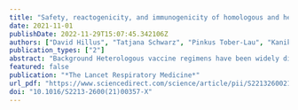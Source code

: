 ```yaml
---
title: "Safety, reactogenicity, and immunogenicity of homologous and heterologous prime-boost immunisation with ChAdOx1 nCoV-19 and BNT162b2: a prospective cohort study"
date: 2021-11-01
publishDate: 2022-11-29T15:07:45.342106Z
authors: ["David Hillus", "Tatjana Schwarz", "Pinkus Tober-Lau", "Kanika Vanshylla", "Hana Hastor", "Charlotte Thibeault", "Stefanie Jentzsch", "Elisa T Helbig", "Lena J Lippert", "Patricia Tscheak", "Marie Luisa Schmidt", "Johanna Riege", "André Solarek", "Christof von Kalle", "Chantip Dang-Heine", "Henning Gruell", "Piotr Kopankiewicz", "Norbert Suttorp", "Christian Drosten", "Harald Bias", "Joachim Seybold", "Ben Al-Rim", "Lara Bardtke", "Jörn Ilmo Beheim-Schwarzbach", "Kerstin Behn", "Leon Bergfeld", "Norma Bethke", "Tobias Bleicker", "Dana Briesemeister", "Sophia Brumhard", "Claudia Conrad", "Sebastian Dieckmann", "Doris Frey", "Julie-Anne Gabelich", "Philipp Georg", "Ute Gläser", "Lisbeth Hasler", "Andreas Hetey", "Anna Luisa Hiller", "Alexandra Horn", "Claudia Hülso", "Luisa Kegel", "Willi Koch", "Alexander Krannich", "Paolo Kroneberg", "Michelle Lisy", "Petra Mackeldanz", "Birgit Maeß", "Friederike Münn", "Nadine Olk", "Christian Peiser", "Kai Pohl", "Annelie Hermel", "Maria Rönnefarth", "Carolin Rubisch", "Angela Sanchez Rezza", "Isabelle Schellenberger", "Viktoria Schenkel", "Jenny Schlesinger", "Sein Schmidt", "Georg Schwanitz", "Anne-Sophie Sinnigen", "Paula Stubbemann", "Julia Tesch", "Denise Treue", "Daniel Wendisch", "Saskia Zvorc", "Florian Klein", "Florian Kurth", "Victor Max Corman", "Leif Erik Sander"]
publication_types: ["2"]
abstract: "Background Heterologous vaccine regimens have been widely discussed as a way to mitigate intermittent supply shortages and to improve immunogenicity and safety of COVID-19 vaccines. We aimed to assess the reactogenicity and immunogenicity of heterologous immunisations with ChAdOx1 nCov-19 (AstraZeneca, Cambridge, UK) and BNT162b2 (Pfizer-BioNtech, Mainz, Germany) compared with homologous BNT162b2 and ChAdOx1 nCov-19 immunisation. Methods This is an interim analysis of a prospective observational cohort study enrolling health-care workers in Berlin (Germany) who received either homologous ChAdOx1 nCov-19 or heterologous ChAdOx1 nCov-19–BNT162b2 vaccination with a 10–12-week vaccine interval or homologous BNT162b2 vaccination with a 3-week vaccine interval. We assessed reactogenicity after the first and second vaccination by use of electronic questionnaires on days 1, 3, 5, and 7. Immunogenicity was measured by the presence of SARS-CoV-2-specific antibodies (full spike-IgG, S1-IgG, and RBD-IgG), by an RBD–ACE2 binding inhibition assay (surrogate SARS-CoV-2 virus neutralisation test), a pseudovirus neutralisation assay against two variants of concerns (alpha [B.1.1.7] and beta [B.1.351]), and anti-S1-IgG avidity. T-cell reactivity was measured by IFN-γ release assay. Findings Between Dec 27, 2020, and June 14, 2021, 380 participants were enrolled in the study, with 174 receiving homologous BNT162b2 vaccination, 38 receiving homologous ChAdOx1 nCov-19 vaccination, and 104 receiving ChAdOx1 nCov-19–BNT162b2 vaccination. Systemic symptoms were reported by 103 (65%, 95% CI 57·1–71·8) of 159 recipients of homologous BNT162b2, 14 (39%, 24·8–55·1) of 36 recipients of homologous ChAdOx1 nCov-19, and 51 (49%, 39·6–58·5) of 104 recipients of ChAdOx1 nCov-19–BNT162b2 after the booster immunisation. Median anti-RBD IgG levels 3 weeks after boost immunisation were 5·4 signal to cutoff ratio (S/co; IQR 4·8–5·9) in recipients of homologous BNT162b2, 4·9 S/co (4·3–5·6) in recipients of homologous ChAdOx1 nCov-19, and 5·6 S/co (5·1–6·1) in recipients of ChAdOx1 nCov-19– BNT162b2. Geometric mean of 50% inhibitory dose against alpha and beta variants were highest in recipients of ChAdOx1 nCov-19–BNT162b2 (956·6, 95% CI 835·6–1095, against alpha and 417·1, 349·3–498·2, against beta) compared with those in recipients of homologous ChAdOx1 nCov-19 (212·5, 131·2–344·4, against alpha and 48·5, 28·4–82·8, against beta; both ptextless0·0001) or homologous BNT162b2 (369·2, 310·7–438·6, against alpha and 72·4, 60·5–86·5, against beta; both ptextless0·0001). SARS-CoV-2 S1 T-cell reactivity 3 weeks after boost immunisation was highest in recipients of ChAdOx1 nCov-19–BNT162b2 (median IFN-γ concentration 4762 mIU/mL, IQR 2723–8403) compared with that in recipients of homologous ChAdOx1 nCov-19 (1061 mIU/mL, 599–2274, ptextless0·0001) and homologous BNT162b2 (2026 mIU/mL, 1459–4621, p=0·0008) vaccination. Interpretation The heterologous ChAdOx1 nCov-19–BNT162b2 immunisation with 10–12-week interval, recommended in Germany, is well tolerated and improves immunogenicity compared with homologous ChAdOx1 nCov-19 vaccination with 10–12-week interval and BNT162b2 vaccination with 3-week interval. Heterologous prime-boost immunisation strategies for COVID-19 might be generally applicable. Funding Forschungsnetzwerk der Universitätsmedizin zu COVID-19, the German Ministry of Education and Research, Zalando SE."
featured: false
publication: "*The Lancet Respiratory Medicine*"
url_pdf: "https://www.sciencedirect.com/science/article/pii/S221326002100357X"
doi: "10.1016/S2213-2600(21)00357-X"
---
```


